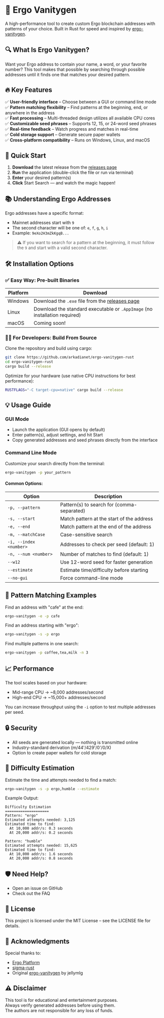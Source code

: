 # 🚀 Ergo Vanitygen

A high-performance tool to create custom Ergo blockchain addresses with patterns of your choice. Built in Rust for speed and inspired by [ergo-vanitygen](https://github.com/jellymlg/ergo-vanitygen).

## 🔍 What Is Ergo Vanitygen?

Want your Ergo address to contain your name, a word, or your favorite number? This tool makes that possible by searching through possible addresses until it finds one that matches your desired pattern.

## 🔥 Key Features

✅ **User-friendly interface** – Choose between a GUI or command line mode  
✅ **Pattern matching flexibility** – Find patterns at the beginning, end, or anywhere in the address  
✅ **Fast processing** – Multi-threaded design utilizes all available CPU cores  
✅ **Customizable seed phrases** – Supports 12, 15, or 24-word seed phrases  
✅ **Real-time feedback** – Watch progress and matches in real-time  
✅ **Cold storage support** – Generate secure paper wallets  
✅ **Cross-platform compatibility** – Runs on Windows, Linux, and macOS  

## 🏃 Quick Start

1. **Download** the latest release from the [releases page](https://github.com/arkadianet/ergo-vanitygen/releases)
2. **Run** the application (double-click the file or run via terminal)
3. **Enter** your desired pattern(s)
4. **Click** Start Search — and watch the magic happen!

## 📚 Understanding Ergo Addresses

Ergo addresses have a specific format:

* Mainnet addresses start with `9`
* The second character will be one of: `e`, `f`, `g`, `h`, `i`
* Example: `9eXo2H3mZkKgqB...`

> ⚠️ If you want to search for a pattern at the beginning, it must follow the `9` and start with a valid second character.

## 🛠️ Installation Options

### ✅ Easy Way: Pre-built Binaries

| Platform | Download |
|----------|----------|
| Windows | Download the `.exe` file from the [releases page](https://github.com/arkadianet/ergo-vanitygen-rust/releases) |
| Linux | Download the standard executable or `.AppImage` (no installation required) |
| macOS | Coming soon! |

### 👨‍💻 For Developers: Build From Source

Clone the repository and build using cargo:

```bash
git clone https://github.com/arkadianet/ergo-vanitygen-rust
cd ergo-vanitygen-rust
cargo build --release
```

Optimize for your hardware (use native CPU instructions for best performance):

```bash
RUSTFLAGS="-C target-cpu=native" cargo build --release
```

## 💡 Usage Guide

### GUI Mode

* Launch the application (GUI opens by default)
* Enter pattern(s), adjust settings, and hit Start
* Copy generated addresses and seed phrases directly from the interface

### Command Line Mode

Customize your search directly from the terminal:

```bash
ergo-vanitygen -p your_pattern
```

#### Common Options:

| Option | Description |
|--------|-------------|
| `-p, --pattern` | Pattern(s) to search for (comma-separated) |
| `-s, --start` | Match pattern at the start of the address |
| `-e, --end` | Match pattern at the end of the address |
| `-m, --matchCase` | Case-sensitive search |
| `-i, --index <number>` | Addresses to check per seed (default: 1) |
| `-n, --num <number>` | Number of matches to find (default: 1) |
| `--w12` | Use 12-word seed for faster generation |
| `--estimate` | Estimate time/difficulty before starting |
| `--no-gui` | Force command-line mode |

## 🧪 Pattern Matching Examples

Find an address with "cafe" at the end:

```bash
ergo-vanitygen -e -p cafe
```

Find an address starting with "ergo":

```bash
ergo-vanitygen -s -p ergo
```

Find multiple patterns in one search:

```bash
ergo-vanitygen -p coffee,tea,milk -n 3
```

## 📈 Performance

The tool scales based on your hardware:

* Mid-range CPU → ~8,000 addresses/second
* High-end CPU → ~15,000+ addresses/second

You can increase throughput using the `-i` option to test multiple addresses per seed.

## 🔒 Security

* All seeds are generated locally — nothing is transmitted online
* Industry-standard derivation (m/44'/429'/0'/0/X)
* Option to create paper wallets for cold storage

## 🎯 Difficulty Estimation

Estimate the time and attempts needed to find a match:

```bash
ergo-vanitygen -s -p ergo,humble --estimate
```

Example Output:

```
Difficulty Estimation
====================
Pattern: "ergo"
Estimated attempts needed: 3,125
Estimated time to find:
  At 10,000 addr/s: 0.3 seconds
  At 20,000 addr/s: 0.2 seconds

Pattern: "humble"
Estimated attempts needed: 15,625
Estimated time to find:
  At 10,000 addr/s: 1.6 seconds
  At 20,000 addr/s: 0.8 seconds
```

## 🛡️ Need Help?

* Open an issue on GitHub
* Check out the FAQ

## 📄 License

This project is licensed under the MIT License – see the LICENSE file for details.

## 🙌 Acknowledgments

Special thanks to:

* [Ergo Platform](https://ergoplatform.org/)
* [sigma-rust](https://github.com/ergoplatform/sigma-rust)
* Original [ergo-vanitygen](https://github.com/jellymlg/ergo-vanitygen) by jellymlg

## ⚠️ Disclaimer

This tool is for educational and entertainment purposes.  
Always verify generated addresses before using them.  
The authors are not responsible for any loss of funds. 
